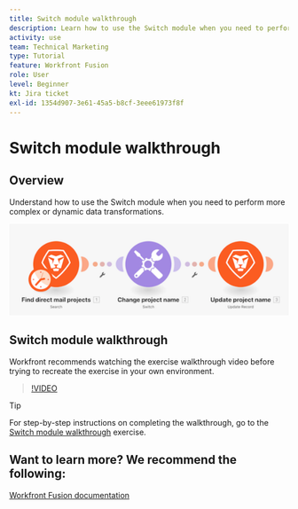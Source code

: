 ```yaml
---
title: Switch module walkthrough
description: Learn how to use the Switch module when you need to perform more complex or dynamic data transformations in [!DNL Adobe Workfront Fusion].
activity: use
team: Technical Marketing
type: Tutorial
feature: Workfront Fusion
role: User
level: Beginner
kt: Jira ticket
exl-id: 1354d907-3e61-45a5-b8cf-3eee61973f8f
---
```

# Switch module walkthrough

## Overview

Understand how to use the Switch module when you need to perform more complex or dynamic data transformations.

![An image using the switch module](assets/beyond-basic-modules-4.png)

## Switch module walkthrough

Workfront recommends watching the exercise walkthrough video before trying to recreate the exercise in your own environment.

>[!VIDEO](https://video.tv.adobe.com/v/335290/?quality=12)

>[!TIP]
>
>For step-by-step instructions on completing the walkthrough, go to the [Switch module walkthrough](https://experienceleague.adobe.com/docs/workfront-learn/tutorials-workfront/fusion/exercises/switch-module.html?lang=en) exercise.


## Want to learn more? We recommend the following:

[Workfront Fusion documentation](https://experienceleague.adobe.com/docs/workfront/using/adobe-workfront-fusion/workfront-fusion-2.html?lang=en)
